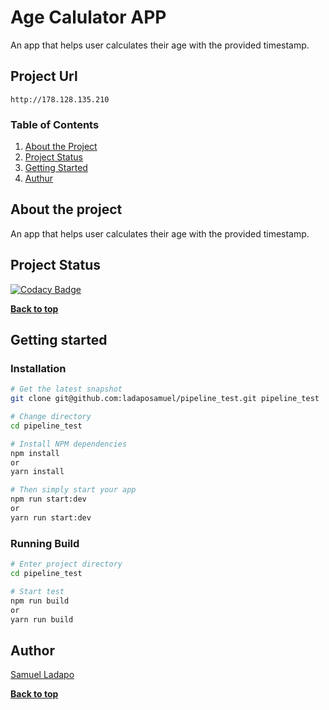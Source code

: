 # Age Calulator APP

An app that helps user calculates their age with the provided timestamp.

## Project Url

`http://178.128.135.210`

### Table of Contents

1. [About the Project](#about-the-project)
1. [Project Status](#project-status)
1. [Getting Started](#getting-started)
1. [Authur](#Authur)

## About the project

An app that helps user calculates their age with the provided timestamp.

## Project Status

[![Codacy Badge](https://app.codacy.com/project/badge/Grade/99c11b5c7c124aeebf27b2d7fcb39861)](https://www.codacy.com/gh/ladaposamuel/pipeline_test/dashboard?utm_source=github.com&utm_medium=referral&utm_content=ladaposamuel/pipeline_test&utm_campaign=Badge_Grade)

**[Back to top](#table-of-contents)**

## Getting started

### Installation

```bash
# Get the latest snapshot
git clone git@github.com:ladaposamuel/pipeline_test.git pipeline_test

# Change directory
cd pipeline_test

# Install NPM dependencies
npm install
or
yarn install

# Then simply start your app
npm run start:dev
or
yarn run start:dev
```

### Running Build

```bash
# Enter project directory
cd pipeline_test

# Start test
npm run build
or
yarn run build
```

## Author

[Samuel Ladapo](https://github.com/ladaposamuel/)

**[Back to top](#table-of-contents)**
